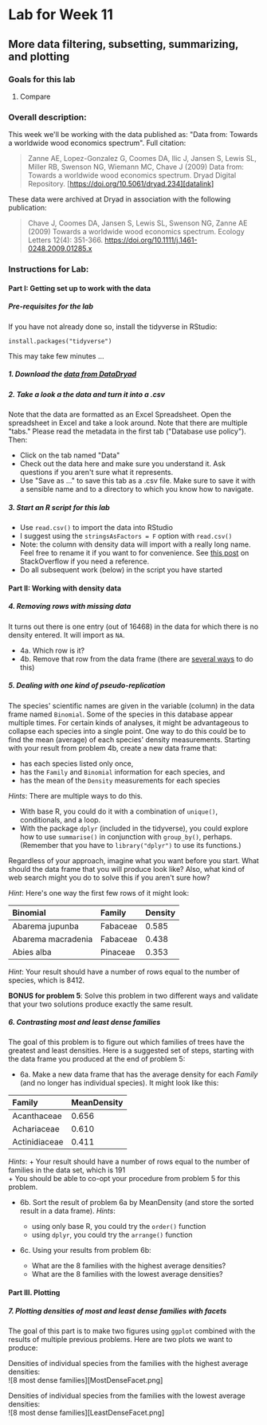 # Lab for Week 11

## More data filtering, subsetting, summarizing, and plotting

### Goals for this lab
1. Compare 

### Overall description:
This week we'll be working with the data published as: "Data from: Towards a worldwide wood economics spectrum".  Full citation:
> Zanne AE, Lopez-Gonzalez G, Coomes DA, Ilic J, Jansen S, Lewis SL, Miller RB, Swenson NG, Wiemann MC, Chave J (2009) Data from: Towards a worldwide wood economics spectrum. Dryad Digital Repository. [https://doi.org/10.5061/dryad.234][datalink]

These data were archived at Dryad in association with the following publication:
> Chave J, Coomes DA, Jansen S, Lewis SL, Swenson NG, Zanne AE (2009) Towards a worldwide wood economics spectrum. Ecology Letters 12(4): 351-366. https://doi.org/10.1111/j.1461-0248.2009.01285.x


### Instructions for Lab:

#### Part I: Getting set up to work with the data

##### Pre-requisites for the lab
If you have not already done so, install the tidyverse in RStudio:
```
install.packages("tidyverse")
```
This may take  few minutes ...

##### 1. Download the [data from DataDryad][datalink] 


##### 2. Take a look a the data and turn it into a .csv
Note that the data are formatted as an Excel Spreadsheet.  Open the spreadsheet in Excel and take a look around.  Note that there are multiple "tabs."  Please read the metadata in the first tab ("Database use policy").  Then:
+ Click on the tab named "Data"
+ Check out the data here and make sure you understand it.  Ask questions if you aren't sure what it represents.
+ Use "Save as ..." to save this tab as a .csv file.  Make sure to save it with a sensible name and to a directory to which you know how to navigate.

##### 3. Start an R script for this lab
+ Use `read.csv()` to import the data into RStudio
+ I suggest using the `stringsAsFactors = F` option with `read.csv()`
+ Note: the column with density data will import with a really long name.  Feel free to rename it if you want to for convenience.  See [this post](https://stackoverflow.com/questions/7531868/how-to-rename-a-single-column-in-a-data-frame) on StackOverflow if you need a reference.
+ Do all subsequent work (below) in the script you have started

#### Part II: Working with density data

##### 4. Removing rows with missing data
It turns out there is one entry (out of 16468) in the data for which there is no density entered.  It will import as `NA`.
+ 4a. Which row is it?
+ 4b. Remove that row from the data frame (there are [several ways](https://stackoverflow.com/questions/12328056/how-do-i-delete-rows-in-a-data-frame) to do this)

##### 5. Dealing with one kind of pseudo-replication
The species' scientific names are given in the variable (column) in the data frame named `Binomial`. Some of the species in this database appear multiple times.  For certain kinds of analyses, it might be advantageous to collapse each species into a single point.  One way to do this could be to find the mean (average) of each species' density measurements. Starting with your result from problem 4b, create a new data frame that:
+ has each species listed only once,  
+ has the `Family` and `Binomial` information for each species, and  
+ has the mean of the `Density` measurements for each species

*Hints*: There are multiple ways to do this.  
+ With base R, you could do it with a combination of `unique()`, conditionals, and a loop.  
+ With the package `dplyr` (included in the tidyverse), you could explore how to use `summarise()` in conjunction with `group_by()`, perhaps. <br> (Remember that you have to `library("dplyr")` to use its functions.)  

Regardless of your approach, imagine what you want before you start.  What should the data frame that you will produce look like?  Also, what kind of web search might you do to solve this if you aren't sure how?

*Hint*: Here's one way the first few rows of it might look:

| Binomial | Family | Density |
| :--------- | :------- | :-------- |
| Abarema jupunba | Fabaceae | 0.585 |
| Abarema macradenia | Fabaceae | 0.438 |
| Abies alba | Pinaceae | 0.353 |

*Hint*: Your result should have a number of rows equal to the number of species, which is 8412.

**BONUS for problem 5**:  Solve this problem in two different ways and validate that your two solutions produce exactly the same result.

##### 6. Contrasting most and least dense families
The goal of this problem is to figure out which families of trees have the greatest and least densities.  Here is a suggested set of steps, starting with the data frame you produced at the end of problem 5:
+ 6a. Make a new data frame that has the average density for each *Family* (and no longer has individual species).  It might look like this:

| Family | MeanDensity |
| :------- | :-------- |
| Acanthaceae | 0.656 |  
| Achariaceae | 0.610 | 
| Actinidiaceae | 0.411 |

*Hints*:
        + Your result should have a number of rows equal to the number of families in the data set, which is 191  
        + You should be able to co-opt your procedure from problem 5 for this problem. 

+ 6b. Sort the result of problem 6a by MeanDensity (and store the sorted result in a data frame).  *Hints*:  
    + using only base R, you could try the `order()` function
    + using `dplyr`, you could try the `arrange()` function
    
+ 6c.  Using your results from problem 6b: 
    + What are the 8 families with the highest average densities?  
    + What are the 8 families with the lowest average densities?

#### Part III.  Plotting

##### 7.  Plotting densities of most and least dense families with facets
The goal of this part is to make two figures using `ggplot` combined with the results of multiple previous problems.  Here are two plots we want to produce:

Densities of individual species from the families with the highest average densities:  
![8 most dense families][MostDenseFacet.png]

Densities of individual species from the families with the lowest average densities:  
![8 most dense families][LeastDenseFacet.png]











[datalink]: https://doi.org/10.5061/dryad.234
